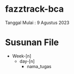 # fazztrack-bca
Tanggal Mulai : 9 Agustus 2023

# Susunan File
- Week-[n]
  - day-[n] 
    - nama_tugas

